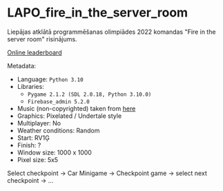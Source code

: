 # LAPO_fire_in_the_server_room
Liepājas atklātā programmēšanas olimpiādes 2022 komandas "Fire in the server room" risinājums.


[Online leaderboard](https://share.streamlit.io/fulcrum101/lapo_fire_in_the_server_room/main/main_streamlit.py)

Metadata:
 - Language: `Python 3.10`
 - Libraries:
   - `Pygame 2.1.2 (SDL 2.0.18, Python 3.10.0)`
   - `Firebase_admin 5.2.0`
 - Music (non-copyrighted) taken from [here](https://tunetank.com/tracks/5524-summer-chill/)
 - Graphics: Pixelated / Undertale style
 - Multiplayer: No
 - Weather conditions: Random
 - Start: RV1Ģ
 - Finish: ?
 - Window size: 1000 x 1000
 - Pixel size: 5x5

Select checkpoint -> Car Minigame -> Checkpoint game -> select next checkpoint -> ...
